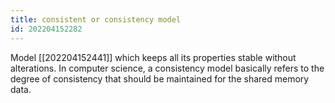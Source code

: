 ```yaml
---
title: consistent or consistency model
id: 202204152282
---
```


Model [[202204152441]] which keeps all its properties stable without alterations. In computer science, a consistency model basically refers to the degree of consistency that should be maintained for the shared memory data.
